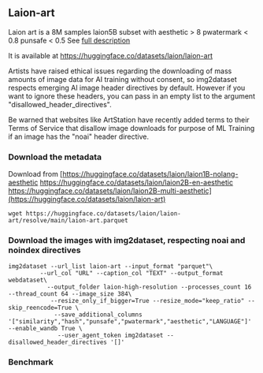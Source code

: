 ## Laion-art

Laion art is a 8M samples laion5B subset with aesthetic > 8 pwatermark < 0.8 punsafe < 0.5
See [full description](https://github.com/LAION-AI/laion-datasets/blob/main/laion-aesthetic.md)

It is available at https://huggingface.co/datasets/laion/laion-art

Artists have raised ethical issues regarding the downloading of mass amounts of image data for AI training without consent, so img2dataset respects emerging AI image header directives by default. However if you want to ignore these headers, you can pass in an empty list to the argument "disallowed_header_directives".

Be warned that websites like ArtStation have recently added terms to their Terms of Service that disallow image downloads for purpose of ML Training if an image has the "noai" header directive.

### Download the metadata

Download from [https://huggingface.co/datasets/laion/laion1B-nolang-aesthetic 
https://huggingface.co/datasets/laion/laion2B-en-aesthetic
https://huggingface.co/datasets/laion/laion2B-multi-aesthetic](https://huggingface.co/datasets/laion/laion-art)

```
wget https://huggingface.co/datasets/laion/laion-art/resolve/main/laion-art.parquet
```

### Download the images with img2dataset, respecting noai and noindex directives

```
img2dataset --url_list laion-art --input_format "parquet"\
         --url_col "URL" --caption_col "TEXT" --output_format webdataset\
           --output_folder laion-high-resolution --processes_count 16 --thread_count 64 --image_size 384\
            --resize_only_if_bigger=True --resize_mode="keep_ratio" --skip_reencode=True \
             --save_additional_columns '["similarity","hash","punsafe","pwatermark","aesthetic","LANGUAGE"]' --enable_wandb True \
              --user_agent_token img2dataset --disallowed_header_directives '[]'
```

### Benchmark
